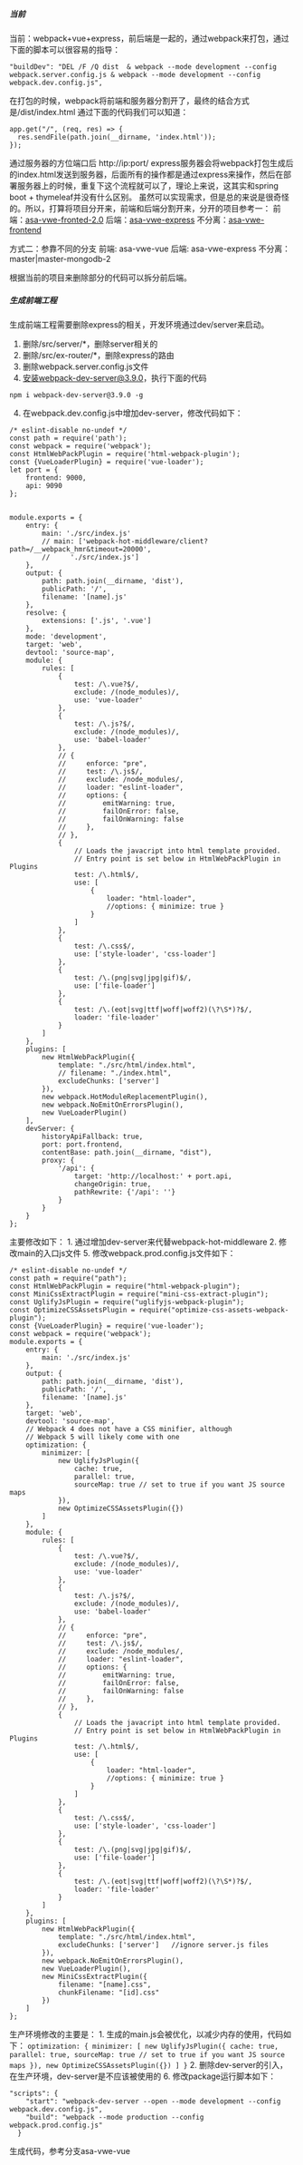 ##### 当前
当前：webpack+vue+express，前后端是一起的，通过webpack来打包，通过下面的脚本可以很容易的指导：
```
"buildDev": "DEL /F /Q dist  & webpack --mode development --config webpack.server.config.js & webpack --mode development --config webpack.dev.config.js",
```
在打包的时候，webpack将前端和服务器分割开了，最终的结合方式是/dist/index.html
通过下面的代码我们可以知道：
```
app.get("/", (req, res) => {
  res.sendFile(path.join(__dirname, 'index.html'));
});
```
通过服务器的方位端口后 http://ip:port/
express服务器会将webpack打包生成后的index.html发送到服务器，后面所有的操作都是通过express来操作，然后在部署服务器上的时候，重复下这个流程就可以了，理论上来说，这其实和spring boot + thymeleaf并没有什么区别。
虽然可以实现需求，但是总的来说是很奇怪的。所以，打算将项目分开来，前端和后端分割开来，分开的项目参考一：
前端：[asa-vwe-fronted-2.0](https://github.com/GitHubsteven/asa-vwe-frontend-2.0)
后端：[asa-vwe-express](https://github.com/GitHubsteven/asa-vwe-express)
不分离：[asa-vwe-frontend](https://github.com/GitHubsteven/asa-vwe-frontend)

方式二：参靠不同的分支
前端: asa-vwe-vue
后端: asa-vwe-express
不分离： master|master-mongodb-2



根据当前的项目来删除部分的代码可以拆分前后端。

##### 生成前端工程
生成前端工程需要删除express的相关，开发环境通过dev/server来启动。
1. 删除/src/server/*，删除server相关的
2. 删除/src/ex-router/*，删除express的路由
3. 删除webpack.server.config.js文件
4. 安装webpack-dev-server@3.9.0，执行下面的代码
```
npm i webpack-dev-server@3.9.0 -g
```
4. 在webpack.dev.config.js中增加dev-server，修改代码如下：
```
/* eslint-disable no-undef */
const path = require('path');
const webpack = require('webpack');
const HtmlWebPackPlugin = require('html-webpack-plugin');
const {VueLoaderPlugin} = require('vue-loader');
let port = {
    frontend: 9000,
    api: 9090
};


module.exports = {
    entry: {
        main: './src/index.js'
        // main: ['webpack-hot-middleware/client?path=/__webpack_hmr&timeout=20000',
        //     './src/index.js']
    },
    output: {
        path: path.join(__dirname, 'dist'),
        publicPath: '/',
        filename: '[name].js'
    },
    resolve: {
        extensions: ['.js', '.vue']
    },
    mode: 'development',
    target: 'web',
    devtool: 'source-map',
    module: {
        rules: [
            {
                test: /\.vue?$/,
                exclude: /(node_modules)/,
                use: 'vue-loader'
            },
            {
                test: /\.js?$/,
                exclude: /(node_modules)/,
                use: 'babel-loader'
            },
            // {
            //     enforce: "pre",
            //     test: /\.js$/,
            //     exclude: /node_modules/,
            //     loader: "eslint-loader",
            //     options: {
            //         emitWarning: true,
            //         failOnError: false,
            //         failOnWarning: false
            //     },
            // },
            {
                // Loads the javacript into html template provided.
                // Entry point is set below in HtmlWebPackPlugin in Plugins
                test: /\.html$/,
                use: [
                    {
                        loader: "html-loader",
                        //options: { minimize: true }
                    }
                ]
            },
            {
                test: /\.css$/,
                use: ['style-loader', 'css-loader']
            },
            {
                test: /\.(png|svg|jpg|gif)$/,
                use: ['file-loader']
            },
            {
                test: /\.(eot|svg|ttf|woff|woff2)(\?\S*)?$/,
                loader: 'file-loader'
            }
        ]
    },
    plugins: [
        new HtmlWebPackPlugin({
            template: "./src/html/index.html",
            // filename: "./index.html",
            excludeChunks: ['server']
        }),
        new webpack.HotModuleReplacementPlugin(),
        new webpack.NoEmitOnErrorsPlugin(),
        new VueLoaderPlugin()
    ],
    devServer: {
        historyApiFallback: true,
        port: port.frontend,
        contentBase: path.join(__dirname, "dist"),
        proxy: {
            '/api': {
                target: 'http://localhost:' + port.api,
                changeOrigin: true,
                pathRewrite: {'/api': ''}
            }
        }
    }
};
```
主要修改如下：
    1. 通过增加dev-server来代替webpack-hot-middleware
    2. 修改main的入口js文件
5. 修改webpack.prod.config.js文件如下：
```
/* eslint-disable no-undef */
const path = require("path");
const HtmlWebPackPlugin = require("html-webpack-plugin");
const MiniCssExtractPlugin = require("mini-css-extract-plugin");
const UglifyJsPlugin = require("uglifyjs-webpack-plugin");
const OptimizeCSSAssetsPlugin = require("optimize-css-assets-webpack-plugin");
const {VueLoaderPlugin} = require('vue-loader');
const webpack = require('webpack');
module.exports = {
    entry: {
        main: './src/index.js'
    },
    output: {
        path: path.join(__dirname, 'dist'),
        publicPath: '/',
        filename: '[name].js'
    },
    target: 'web',
    devtool: 'source-map',
    // Webpack 4 does not have a CSS minifier, although
    // Webpack 5 will likely come with one
    optimization: {
        minimizer: [
            new UglifyJsPlugin({
                cache: true,
                parallel: true,
                sourceMap: true // set to true if you want JS source maps
            }),
            new OptimizeCSSAssetsPlugin({})
        ]
    },
    module: {
        rules: [
            {
                test: /\.vue?$/,
                exclude: /(node_modules)/,
                use: 'vue-loader'
            },
            {
                test: /\.js?$/,
                exclude: /(node_modules)/,
                use: 'babel-loader'
            },
            // {
            //     enforce: "pre",
            //     test: /\.js$/,
            //     exclude: /node_modules/,
            //     loader: "eslint-loader",
            //     options: {
            //         emitWarning: true,
            //         failOnError: false,
            //         failOnWarning: false
            //     },
            // },
            {
                // Loads the javacript into html template provided.
                // Entry point is set below in HtmlWebPackPlugin in Plugins
                test: /\.html$/,
                use: [
                    {
                        loader: "html-loader",
                        //options: { minimize: true }
                    }
                ]
            },
            {
                test: /\.css$/,
                use: ['style-loader', 'css-loader']
            },
            {
                test: /\.(png|svg|jpg|gif)$/,
                use: ['file-loader']
            },
            {
                test: /\.(eot|svg|ttf|woff|woff2)(\?\S*)?$/,
                loader: 'file-loader'
            }
        ]
    },
    plugins: [
        new HtmlWebPackPlugin({
            template: "./src/html/index.html",
            excludeChunks: ['server']   //ignore server.js files
        }),
        new webpack.NoEmitOnErrorsPlugin(),
        new VueLoaderPlugin(),
        new MiniCssExtractPlugin({
            filename: "[name].css",
            chunkFilename: "[id].css"
        })
    ]
};
```
生产环境修改的主要是：
    1. 生成的main.js会被优化，以减少内存的使用，代码如下：
    ```
    optimization: {
            minimizer: [
                new UglifyJsPlugin({
                    cache: true,
                    parallel: true,
                    sourceMap: true // set to true if you want JS source maps
                }),
                new OptimizeCSSAssetsPlugin({})
            ]
        }
    ```
    2. 删除dev-server的引入，在生产环境，dev-server是不应该被使用的
6. 修改package运行脚本如下：
```
"scripts": {
    "start": "webpack-dev-server --open --mode development --config webpack.dev.config.js",
    "build": "webpack --mode production --config webpack.prod.config.js"
  }
```

生成代码，参考分支asa-vwe-vue